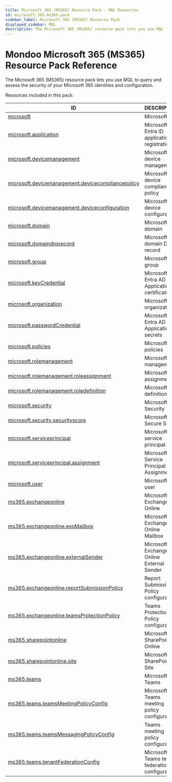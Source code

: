 ```yaml
---
title: Microsoft 365 (MS365) Resource Pack - MQL Resources
id: microsoft.365.ms365.pack
sidebar_label: Microsoft 365 (MS365) Resource Pack
displayed_sidebar: MQL
description: The Microsoft 365 (MS365) resource pack lets you use MQL to query and assess the security of your Microsoft 365 identities and configuration.
---
```


# Mondoo Microsoft 365 (MS365) Resource Pack Reference

The Microsoft 365 (MS365) resource pack lets you use MQL to query and assess the security of your Microsoft 365 identities and configuration.

Resources included in this pack:

| ID                                                                                                        | DESCRIPTION                                         |
| --------------------------------------------------------------------------------------------------------- | --------------------------------------------------- |
| [microsoft](microsoft.md)                                                                                 | Microsoft                                           |
| [microsoft.application](microsoft.application.md)                                                         | Microsoft Entra ID application registration         |
| [microsoft.devicemanagement](microsoft.devicemanagement.md)                                               | Microsoft device management                         |
| [microsoft.devicemanagement.devicecompliancepolicy](microsoft.devicemanagement.devicecompliancepolicy.md) | Microsoft device compliance policy                  |
| [microsoft.devicemanagement.deviceconfiguration](microsoft.devicemanagement.deviceconfiguration.md)       | Microsoft device configuration                      |
| [microsoft.domain](microsoft.domain.md)                                                                   | Microsoft domain                                    |
| [microsoft.domaindnsrecord](microsoft.domaindnsrecord.md)                                                 | Microsoft domain DNS record                         |
| [microsoft.group](microsoft.group.md)                                                                     | Microsoft group                                     |
| [microsoft.keyCredential](microsoft.keycredential.md)                                                     | Microsoft Entra AD Application certificate          |
| [microsoft.organization](microsoft.organization.md)                                                       | Microsoft organization                              |
| [microsoft.passwordCredential](microsoft.passwordcredential.md)                                           | Microsoft Entra AD Application secrets              |
| [microsoft.policies](microsoft.policies.md)                                                               | Microsoft policies                                  |
| [microsoft.rolemanagement](microsoft.rolemanagement.md)                                                   | Microsoft role management                           |
| [microsoft.rolemanagement.roleassignment](microsoft.rolemanagement.roleassignment.md)                     | Microsoft role assignment                           |
| [microsoft.rolemanagement.roledefinition](microsoft.rolemanagement.roledefinition.md)                     | Microsoft role definition                           |
| [microsoft.security](microsoft.security.md)                                                               | Microsoft Security                                  |
| [microsoft.security.securityscore](microsoft.security.securityscore.md)                                   | Microsoft Secure Score                              |
| [microsoft.serviceprincipal](microsoft.serviceprincipal.md)                                               | Microsoft service principal                         |
| [microsoft.serviceprincipal.assignment](microsoft.serviceprincipal.assignment.md)                         | Microsoft Service Principal Assignment              |
| [microsoft.user](microsoft.user.md)                                                                       | Microsoft user                                      |
| [ms365.exchangeonline](ms365.exchangeonline.md)                                                           | Microsoft 365 Exchange Online                       |
| [ms365.exchangeonline.exoMailbox](ms365.exchangeonline.exomailbox.md)                                     | Microsoft 365 Exchange Online Mailbox               |
| [ms365.exchangeonline.externalSender](ms365.exchangeonline.externalsender.md)                             | Microsoft 365 Exchange Online External Sender       |
| [ms365.exchangeonline.reportSubmissionPolicy](ms365.exchangeonline.reportsubmissionpolicy.md)             | Report Submission Policy configuration              |
| [ms365.exchangeonline.teamsProtectionPolicy](ms365.exchangeonline.teamsprotectionpolicy.md)               | Teams Protection Policy configuration               |
| [ms365.sharepointonline](ms365.sharepointonline.md)                                                       | Microsoft 365 SharePoint Online                     |
| [ms365.sharepointonline.site](ms365.sharepointonline.site.md)                                             | Microsoft 365 SharePoint Site                       |
| [ms365.teams](ms365.teams.md)                                                                             | Microsoft 365 Teams                                 |
| [ms365.teams.teamsMeetingPolicyConfig](ms365.teams.teamsmeetingpolicyconfig.md)                           | Microsoft 365 Teams meeting policy configuration    |
| [ms365.teams.teamsMessagingPolicyConfig](ms365.teams.teamsmessagingpolicyconfig.md)                       | Teams meeting policy configuration                  |
| [ms365.teams.tenantFederationConfig](ms365.teams.tenantfederationconfig.md)                               | Microsoft 365 Teams tenant federation configuration |
